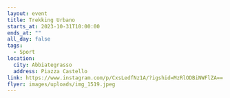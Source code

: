 ```yaml
---
layout: event
title: Trekking Urbano
starts_at: 2023-10-31T10:00:00
ends_at: ""
all_day: false
tags:
  - Sport
location:
  city: Abbiategrasso
  address: Piazza Castello
link: https://www.instagram.com/p/CxsLedfNz1A/?igshid=MzRlODBiNWFlZA==
flyer: images/uploads/img_1519.jpeg
---
```

